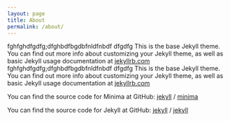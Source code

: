 ```yaml
---
layout: page
title: About
permalink: /about/
---
```

fghfghdfgdfg;dfghbdfbgdbfnldfnbdf dfgdfg
This is the base Jekyll theme. You can find out more info about customizing your Jekyll theme, as well as basic Jekyll usage documentation at [jekyllrb.com](https://jekyllrb.com/)
fghfghdfgdfg;dfghbdfbgdbfnldfnbdf dfgdfg
This is the base Jekyll theme. You can find out more info about customizing your Jekyll theme, as well as basic Jekyll usage documentation at [jekyllrb.com](https://jekyllrb.com/)

You can find the source code for Minima at GitHub:
[jekyll][jekyll-organization] /
[minima](https://github.com/jekyll/minima)

You can find the source code for Jekyll at GitHub:
[jekyll][jekyll-organization] /
[jekyll](https://github.com/jekyll/jekyll)


[jekyll-organization]: https://github.com/jekyll

